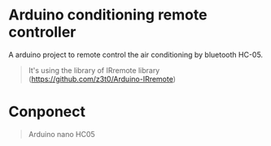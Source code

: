 # Arduino conditioning remote controller
A arduino project to remote control the air conditioning by bluetooth HC-05.
> It's using the library of IRremote library (https://github.com/z3t0/Arduino-IRremote)
> 

# Conponect
> Arduino nano
> HC05
